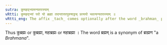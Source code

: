 ```yaml
---
sutra: कुमहद्भ्यामन्यतरस्याम्
vRtti: कुमहद्भ्यां परो यो ब्रह्मा तदन्तात्तत्पुरुषाट्टच् प्रत्ययो भवत्यन्यतरस्याम् ॥
vRtti_eng: The affix _tach_ comes optionally after the word _brahman_ preceded by the words कु and महत्, in a _Tatpurusha_ compound.
---
```

Thus कुब्रह्मः or कुब्रह्मा, महाब्रह्मः or महाब्रह्मा । The word ब्रह्मम् is a synonym of ब्राह्मण "a _Brahmana_".
